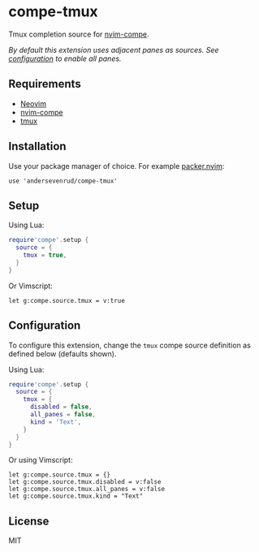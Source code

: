 # compe-tmux

Tmux completion source for [nvim-compe](https://github.com/hrsh7th/nvim-compe).

*By default this extension uses adjacent panes as sources. See [configuration](#configuration)
to enable all panes.*

## Requirements

* [Neovim](https://github.com/neovim/neovim/)
* [nvim-compe](https://github.com/hrsh7th/nvim-compe)
* [tmux](https://github.com/tmux/tmux)

## Installation

Use your package manager of choice. For example [packer.nvim](https://github.com/wbthomason/packer.nvim):

```vim
use 'andersevenrud/compe-tmux'
```

## Setup

Using Lua:

```lua
require'compe'.setup {
  source = {
    tmux = true,
  }
}
```

Or Vimscript:

```vim
let g:compe.source.tmux = v:true
```

## Configuration

To configure this extension, change the `tmux` compe source definition as defined below (defaults shown).

Using Lua:

```lua
require'compe'.setup {
  source = {
    tmux = {
      disabled = false,
      all_panes = false,
      kind = 'Text',
    }
  }
}
```

Or using Vimscript:

```vim
let g:compe.source.tmux = {}
let g:compe.source.tmux.disabled = v:false
let g:compe.source.tmux.all_panes = v:false
let g:compe.source.tmux.kind = "Text"
```

## License

MIT
